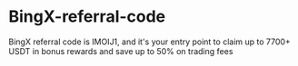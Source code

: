 # BingX-referral-code
BingX referral code is IMOIJ1, and it's your entry point to claim up to 7700+ USDT in bonus rewards and save up to 50% on trading fees
